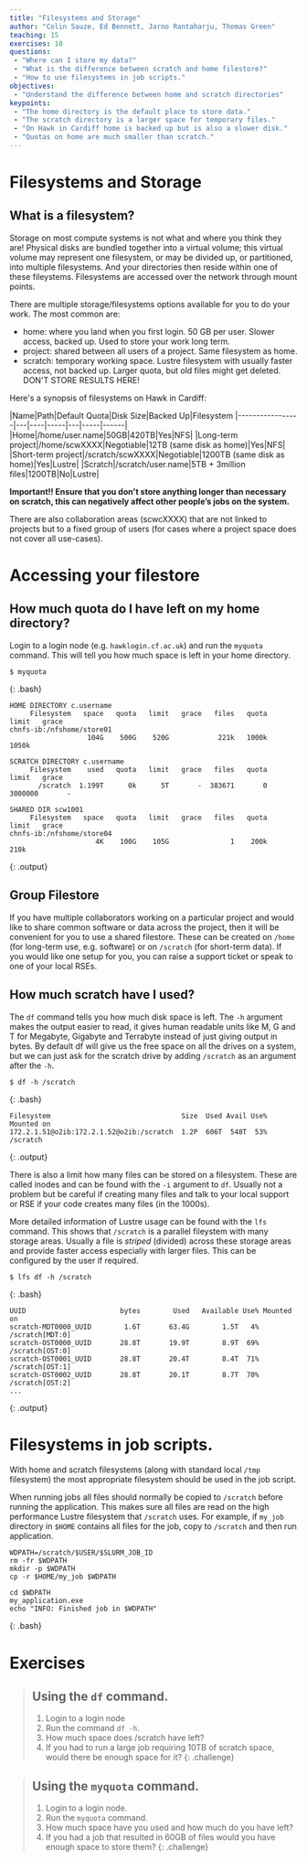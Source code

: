 ```yaml
---
title: "Filesystems and Storage"
author: "Colin Sauze, Ed Bennett, Jarno Rantaharju, Thomas Green"
teaching: 15
exercises: 10
questions:
 - "Where can I store my data?"
 - "What is the difference between scratch and home filestore?"
 - "How to use filesystems in job scripts."
objectives:
 - "Understand the difference between home and scratch directories"
keypoints:
 - "The home directory is the default place to store data."
 - "The scratch directory is a larger space for temporary files."
 - "On Hawk in Cardiff home is backed up but is also a slower disk."
 - "Quotas on home are much smaller than scratch."
---
```



# Filesystems and Storage

## What is a filesystem?
Storage on most compute systems is not what and where you think they are! Physical disks are bundled together into a virtual volume; this virtual volume may represent one filesystem, or may be divided up, or partitioned, into multiple filesystems. And your directories then reside within one of these fileystems. Filesystems are accessed over the network through mount points.

There are multiple storage/filesystems options available for you to do your work. The most common are:

* home: where you land when you first login. 50 GB per user. Slower access, backed up. Used to store your work long term. 
* project: shared between all users of a project. Same filesystem as home. 
* scratch: temporary working space. Lustre filesystem with usually faster access, not backed up. Larger quota, but old files might get deleted. DON'T STORE RESULTS HERE!


Here's a synopsis of filesystems on Hawk in Cardiff:

|Name|Path|Default Quota|Disk Size|Backed Up|Filesystem
|-----------------|---|----|-----|---|-----|------|
|Home|/home/user.name|50GB|420TB|Yes|NFS|
|Long-term project|/home/scwXXXX|Negotiable|12TB (same disk as home)|Yes|NFS|
|Short-term project|/scratch/scwXXXX|Negotiable|1200TB (same disk as home)|Yes|Lustre|
|Scratch|/scratch/user.name|5TB + 3million files|1200TB|No|Lustre|

**Important!! Ensure that you don't store anything longer than necessary on scratch, this can negatively affect other people’s jobs on the system.**

There are also collaboration areas (scwcXXXX) that are not linked to projects but to a fixed group of users (for cases where a
project space does not cover all use-cases).

# Accessing your filestore

## How much quota do I have left on my home directory?

Login to a login node (e.g. `hawklogin.cf.ac.uk`) and run the ```myquota``` command. This will tell you how much space is left in your home directory.

~~~
$ myquota
~~~
{: .bash}

~~~
HOME DIRECTORY c.username
     Filesystem   space   quota   limit   grace   files   quota   limit   grace
chnfs-ib:/nfshome/store01
                   104G    500G    520G            221k   1000k   1050k

SCRATCH DIRECTORY c.username
     Filesystem    used   quota   limit   grace   files   quota   limit   grace
       /scratch  1.199T      0k      5T       -  383671       0 3000000       -

SHARED DIR scw1001
     Filesystem   space   quota   limit   grace   files   quota   limit   grace
chnfs-ib:/nfshome/store04
                     4K    100G    105G               1    200k    210k
~~~
{: .output}

## Group Filestore

If you have multiple collaborators working on a particular project and
would like to share common software or data across the project, then
it will be convenient for you to use a shared filestore. These can be
created on `/home` (for long-term use, e.g. software) or on `/scratch`
(for short-term data). If you would like one setup for you, you can
raise a support ticket or speak to one of your local RSEs.

## How much scratch have I used?

The ```df``` command tells you how much disk space is left. The ```-h``` argument makes the output easier to read, it gives human readable units like M, G and T for Megabyte, Gigabyte and Terrabyte instead of just giving output in bytes. By default df will give us the free space on all the drives on a system, but we can just ask for the scratch drive by adding ```/scratch``` as an argument after the ```-h```.

~~~
$ df -h /scratch
~~~
{: .bash}

~~~
Filesystem                                Size  Used Avail Use% Mounted on
172.2.1.51@o2ib:172.2.1.52@o2ib:/scratch  1.2P  606T  548T  53% /scratch
~~~
{: .output}

There is also a limit how many files can be stored on a filesystem.  These are called inodes and can be found with the ```-i``` argument to ```df```.  Usually not a problem but be careful if creating many files and talk to your local support or RSE if your code creates many files (in the 1000s).

More detailed information of Lustre usage can be found with the ```lfs``` command.  This shows that ```/scratch``` is a
parallel fileystem with many storage areas.  Usually a file is *striped* (divided) across these storage areas and provide faster
access especially with larger files.  This can be configured by the user if required.

~~~
$ lfs df -h /scratch
~~~
{: .bash}

~~~
UUID                       bytes        Used   Available Use% Mounted on
scratch-MDT0000_UUID        1.6T       63.4G        1.5T   4% /scratch[MDT:0]
scratch-OST0000_UUID       28.8T       19.9T        8.9T  69% /scratch[OST:0]
scratch-OST0001_UUID       28.8T       20.4T        8.4T  71% /scratch[OST:1]
scratch-OST0002_UUID       28.8T       20.1T        8.7T  70% /scratch[OST:2]
...
~~~
{: .output}

# Filesystems in job scripts.

With home and scratch filesystems (along with standard local ```/tmp``` filesystem)
the most appropriate filesystem should be used in the job script.

When running jobs all files should normally be copied to ```/scratch``` before running the application.  This makes sure all
files are read on the high performance Lustre filesystem that ```/scratch``` uses.  For example, if ```my_job``` directory in
```$HOME``` contains all files for the job, copy to ```/scratch``` and then run application.
~~~
WDPATH=/scratch/$USER/$SLURM_JOB_ID
rm -fr $WDPATH
mkdir -p $WDPATH
cp -r $HOME/my_job $WDPATH

cd $WDPATH
my_application.exe
echo "INFO: Finished job in $WDPATH"
~~~
{: .bash}

# Exercises

> ## Using the `df` command. 
> 1. Login to a login node
> 2. Run the command `df -h`.
> 3. How much space does /scratch have left?
> 4. If you had to run a large job requiring 10TB of scratch space, would there be enough space for it?
{: .challenge}

> ## Using the `myquota` command.
> 1. Login to a login node.
> 2. Run the `myquota` command. 
> 3. How much space have you used and how much do you have left? 
> 4. If you had a job that resulted in 60GB of files would you have enough space to store them?
{: .challenge}


